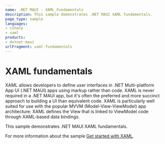 ```yaml
---
name: .NET MAUI - XAML Fundamentals
description: This sample demonstrates .NET MAUI XAML fundamentals.
page_type: sample
languages:
- csharp
- xaml
products:
- dotnet-maui
urlFragment: xaml-fundamentals
---
```


# XAML fundamentals

XAML allows developers to define user interfaces in .NET Multi-platform App UI (.NET MAUI) apps using markup rather than code. XAML is never required in a .NET MAUI app, but it's often the preferred and more succinct approach to building a UI than equivalent code. XAML is particularly well suited for use with the popular MVVM (Model-View-ViewModel) app architecture: XAML defines the View that is linked to ViewModel code through XAML-based data bindings.

This sample demonstrates .NET MAUI XAML fundamentals.

For more information about the sample [Get started with XAML](https://docs.microsoft.com/dotnet/maui/xaml/fundamentals/get-started).
